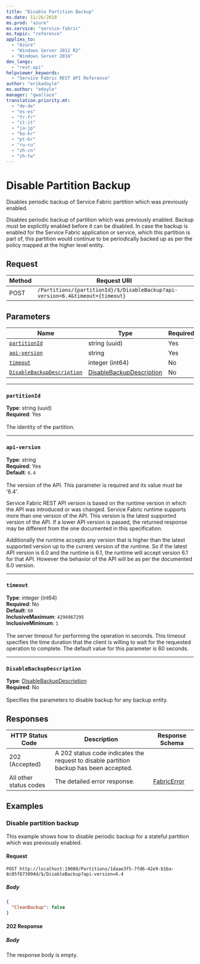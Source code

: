 ```yaml
---
title: "Disable Partition Backup"
ms.date: 11/26/2018
ms.prod: "azure"
ms.service: "service-fabric"
ms.topic: "reference"
applies_to: 
  - "Azure"
  - "Windows Server 2012 R2"
  - "Windows Server 2016"
dev_langs: 
  - "rest-api"
helpviewer_keywords: 
  - "Service Fabric REST API Reference"
author: "erikadoyle"
ms.author: "edoyle"
manager: "gwallace"
translation.priority.mt: 
  - "de-de"
  - "es-es"
  - "fr-fr"
  - "it-it"
  - "ja-jp"
  - "ko-kr"
  - "pt-br"
  - "ru-ru"
  - "zh-cn"
  - "zh-tw"
---
```

# Disable Partition Backup
Disables periodic backup of Service Fabric partition which was previously enabled.

Disables periodic backup of partition which was previously enabled. Backup must be explicitly enabled before it can be disabled. 
In case the backup is enabled for the Service Fabric application or service, which this partition is part of, this partition would continue to be periodically backed up as per the policy mapped at the higher level entity.


## Request
| Method | Request URI |
| ------ | ----------- |
| POST | `/Partitions/{partitionId}/$/DisableBackup?api-version=6.4&timeout={timeout}` |


## Parameters
| Name | Type | Required | Location |
| --- | --- | --- | --- |
| [`partitionId`](#partitionid) | string (uuid) | Yes | Path |
| [`api-version`](#api-version) | string | Yes | Query |
| [`timeout`](#timeout) | integer (int64) | No | Query |
| [`DisableBackupDescription`](#disablebackupdescription) | [DisableBackupDescription](sfclient-v64-model-disablebackupdescription.md) | No | Body |

____
### `partitionId`
__Type__: string (uuid) <br/>
__Required__: Yes<br/>
<br/>
The identity of the partition.

____
### `api-version`
__Type__: string <br/>
__Required__: Yes<br/>
__Default__: `6.4` <br/>
<br/>
The version of the API. This parameter is required and its value must be '6.4'.

Service Fabric REST API version is based on the runtime version in which the API was introduced or was changed. Service Fabric runtime supports more than one version of the API. This version is the latest supported version of the API. If a lower API version is passed, the returned response may be different from the one documented in this specification.

Additionally the runtime accepts any version that is higher than the latest supported version up to the current version of the runtime. So if the latest API version is 6.0 and the runtime is 6.1, the runtime will accept version 6.1 for that API. However the behavior of the API will be as per the documented 6.0 version.


____
### `timeout`
__Type__: integer (int64) <br/>
__Required__: No<br/>
__Default__: `60` <br/>
__InclusiveMaximum__: `4294967295` <br/>
__InclusiveMinimum__: `1` <br/>
<br/>
The server timeout for performing the operation in seconds. This timeout specifies the time duration that the client is willing to wait for the requested operation to complete. The default value for this parameter is 60 seconds.

____
### `DisableBackupDescription`
__Type__: [DisableBackupDescription](sfclient-v64-model-disablebackupdescription.md) <br/>
__Required__: No<br/>
<br/>
Specifies the parameters to disable backup for any backup entity.

## Responses

| HTTP Status Code | Description | Response Schema |
| --- | --- | --- |
| 202 (Accepted) | A 202 status code indicates the request to disable partition backup has been accepted.<br/> |  |
| All other status codes | The detailed error response.<br/> | [FabricError](sfclient-v64-model-fabricerror.md) |

## Examples

### Disable partition backup

This example shows how to disable periodic backup for a stateful partition which was previously enabled.

#### Request
```
POST http://localhost:19080/Partitions/1daae3f5-7fd6-42e9-b1ba-8c05f873994d/$/DisableBackup?api-version=6.4
```

##### Body
```json
{
  "CleanBackup": false
}
```

#### 202 Response
##### Body
The response body is empty.